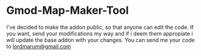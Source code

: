 # Gmod-Map-Maker-Tool
I've decided to make the addon public, so that anyone can edit the code. If you want, send your modifications my way and if i deem them appropiate i will update the base addon with your changes.
You can send me your code to lordmarum@gmail.com
